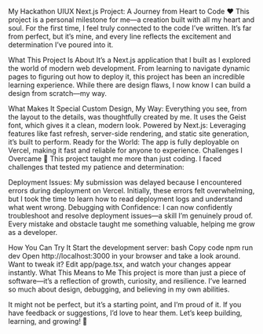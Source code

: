 My Hackathon UIUX Next.js Project: A Journey from Heart to Code ❤️
This project is a personal milestone for me—a creation built with all my heart and soul. For the first time, I feel truly connected to the code I’ve written. It’s far from perfect, but it’s mine, and every line reflects the excitement and determination I’ve poured into it.

What This Project Is About
It’s a Next.js application that I built as I explored the world of modern web development. From learning to navigate dynamic pages to figuring out how to deploy it, this project has been an incredible learning experience. While there are design flaws, I now know I can build a design from scratch—my way.

What Makes It Special
Custom Design, My Way: Everything you see, from the layout to the details, was thoughtfully created by me. It uses the Geist font, which gives it a clean, modern look.
Powered by Next.js: Leveraging features like fast refresh, server-side rendering, and static site generation, it’s built to perform.
Ready for the World: The app is fully deployable on Vercel, making it fast and reliable for anyone to experience.
Challenges I Overcame 🚀
This project taught me more than just coding. I faced challenges that tested my patience and determination:

Deployment Issues: My submission was delayed because I encountered errors during deployment on Vercel. Initially, these errors felt overwhelming, but I took the time to learn how to read deployment logs and understand what went wrong.
Debugging with Confidence: I can now confidently troubleshoot and resolve deployment issues—a skill I’m genuinely proud of.
Every mistake and obstacle taught me something valuable, helping me grow as a developer.

How You Can Try It
Start the development server:
bash
Copy code
npm run dev
Open http://localhost:3000 in your browser and take a look around.
Want to tweak it? Edit app/page.tsx, and watch your changes appear instantly.
What This Means to Me
This project is more than just a piece of software—it’s a reflection of growth, curiosity, and resilience. I’ve learned so much about design, debugging, and believing in my own abilities.

It might not be perfect, but it’s a starting point, and I’m proud of it. If you have feedback or suggestions, I’d love to hear them. Let’s keep building, learning, and growing! 🌟
